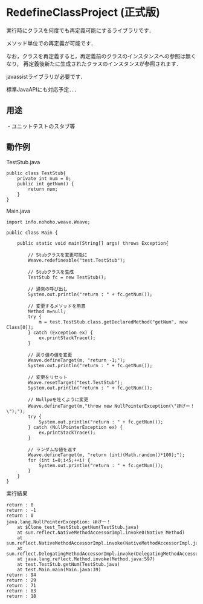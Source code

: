 RedefineClassProject (正式版)
=========================
実行時にクラスを何度でも再定義可能にするライブラリです．

メソッド単位での再定義が可能です．

なお，クラスを再定義すると，再定義前のクラスのインスタンスへの参照は無くなり，
再定義後新たに生成されたクラスのインスタンスが参照されます．

javassistライブラリが必要です．

標準JavaAPIにも対応予定．．．


用途
---
・ユニットテストのスタブ等

動作例
---
TestStub.java

```
public class TestStub{
	private int num = 0;
	public int getNum() {
		return num;
	}
}
```

Main.java

```
import info.nohoho.weave.Weave;

public class Main {
	
	public static void main(String[] args) throws Exception{

		// Stubクラスを変更可能に
		Weave.redefineable("test.TestStub");
		
		// Stubクラスを生成
		TestStub fc = new TestStub();

		// 通常の呼び出し
		System.out.println("return : " + fc.getNum());

		// 変更するメソッドを用意
		Method m=null;
		try {
			m = test.TestStub.class.getDeclaredMethod("getNum", new Class[0]);
		} catch (Exception ex) {
			ex.printStackTrace();
		}

		// 戻り値の値を変更
		Weave.defineTarget(m, "return -1;");
		System.out.println("return : " + fc.getNum());
		
		// 変更をリセット
		Weave.resetTarget("test.TestStub");
		System.out.println("return : " + fc.getNum());
		
		// Nullpoを吐くように変更
		Weave.defineTarget(m,"throw new NullPointerException(\"ほげー！\");");
		try {
			System.out.println("return : " + fc.getNum());
		} catch (NullPointerException ex) {
			ex.printStackTrace();
		}
		
		// ランダムな値を返す
		Weave.defineTarget(m, "return (int)(Math.random()*100);");
		for (int i=0;i<5;++i) {
			System.out.println("return : " + fc.getNum());
		}
	}
}
```

実行結果

```
return : 0
return : -1
return : 0
java.lang.NullPointerException: ほげー！
	at $Clone_test_TestStub.getNum(TestStub.java)
	at sun.reflect.NativeMethodAccessorImpl.invoke0(Native Method)
	at sun.reflect.NativeMethodAccessorImpl.invoke(NativeMethodAccessorImpl.java:39)
	at sun.reflect.DelegatingMethodAccessorImpl.invoke(DelegatingMethodAccessorImpl.java:25)
	at java.lang.reflect.Method.invoke(Method.java:597)
	at test.TestStub.getNum(TestStub.java)
	at test.Main.main(Main.java:39)
return : 94
return : 29
return : 71
return : 83
return : 18
```